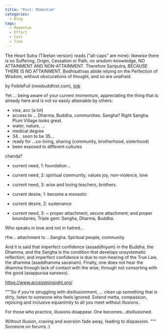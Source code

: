 ```yaml
---
title: "Post: Momentum"
categories:
  - Blog
tags:
  - Momentum 
  - Effort 
  - Cost
  - Time
---
```

The Heart Sutra (Tibetan version) reads ("all-caps" are mine):
likewise there is no Suffering, Origin, Cessation or Path, no wisdom-knowledge, NO ATTAINMENT AND NON-ATTAINMENT.
Therefore Sariputra, BECAUSE THERE IS NO ATTAINMENT, Bodhisattvas abide relying on the Perfection of Wisdom, without obscurations of thought, and so are unafraid.

by FoibleFull (newbuddhist.com), [link](https://newbuddhist.com/discussion/17755/determination)

Yet ... being aware of your current momentum, appreciating the thing that is already here and is not so easily attainable by others: 
- visa, acc (a lot) 
- access to ... Dharma, Buddha, communities. Sangha? Right Sangha. Plum Village looks great. 
- water, nature, ... 
- medical degree 
- 34... soon to be 35... 
- ready for ...co-living, sharing (community, brotherhood, sisterhood) 
- been exposed to different cultures 

chanda? 
- current need, 1: foundation ..
- current need, 2: spiritual community, values joy, non-violence, love
- current need, 3: wise and loving teachers, brothers

- current desire, 1: become a monastic 
- current desire, 2: sustenance 

- current need, 3: ~ proper attachment, secure attachment; and proper boundaries; Triple gem: Sangha, Dharma, Buddha. 

Who speaks in love and not in hatred... 


rfre... attachment to ...Sangha. Spiritual people, community

And it is said that imperfect confidence (assaddhiyam) in the Buddha, the Dhamma, and the Sangha is the condition that develops unsystematic reflection; and imperfect confidence is due to non-hearing of the True Law, the dhamma (asaddhamma savanam). Finally, one does not hear the dhamma through lack of contact with the wise, through not consorting with the good (asappurisa sansevo).

https://www.accesstoinsight.org/ 

"""So if you're struggling with disillusionment, ... clean up something that is dirty, listen to someone who feels ignored. Extend metta, compassion, rejoicing and inclusive equanimity to all you meet without illusions. 

For those who practice, illusions disappear. One becomes...disillusioned.

Without illusion, craving and aversion fade away, leading to dispassion.
""" Someone on forums :) 
